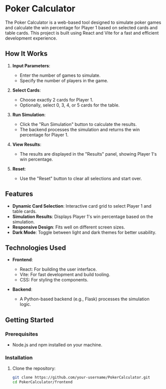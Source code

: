 # Poker Calculator

The Poker Calculator is a web-based tool designed to simulate poker games and calculate the win percentage for Player 1 based on selected cards and table cards. This project is built using React and Vite for a fast and efficient development experience.

## How It Works

1. **Input Parameters**:

   - Enter the number of games to simulate.
   - Specify the number of players in the game.

2. **Select Cards**:

   - Choose exactly 2 cards for Player 1.
   - Optionally, select 0, 3, 4, or 5 cards for the table.

3. **Run Simulation**:

   - Click the "Run Simulation" button to calculate the results.
   - The backend processes the simulation and returns the win percentage for Player 1.

4. **View Results**:

   - The results are displayed in the "Results" panel, showing Player 1's win percentage.

5. **Reset**:
   - Use the "Reset" button to clear all selections and start over.

## Features

- **Dynamic Card Selection**: Interactive card grid to select Player 1 and table cards.
- **Simulation Results**: Displays Player 1's win percentage based on the simulation.
- **Responsive Design**: Fits well on different screen sizes.
- **Dark Mode**: Toggle between light and dark themes for better usability.

## Technologies Used

- **Frontend**:

  - React: For building the user interface.
  - Vite: For fast development and build tooling.
  - CSS: For styling the components.

- **Backend**:
  - A Python-based backend (e.g., Flask) processes the simulation logic.

## Getting Started

### Prerequisites

- Node.js and npm installed on your machine.

### Installation

1. Clone the repository:
   ```bash
   git clone https://github.com/your-username/PokerCalculator.git
   cd PokerCalculator/frontend

   ```
